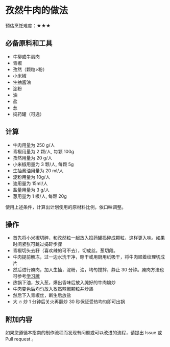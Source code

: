 # 孜然牛肉的做法

预估烹饪难度：★★★

## 必备原料和工具

- 牛柳或牛肩肉
- 青椒
- 孜然（颗粒>粉）
- 小米椒
- 生抽酱油
- 淀粉
- 油
- 盐
- 葱
- 捣药罐（可选）

## 计算

- 牛肉用量为 250 g/人
- 青椒用量为 2 颗/人, 每颗 100g
- 孜然用量为 20 g/人
- 小米椒用量为 3 颗/人, 每颗 5g
- 生抽酱油用量为 20 ml/人
- 淀粉用量为 10g/人
- 油用量为 15ml/人
- 盐量用量为 3 g/人
- 葱用量为 1 根/人, 每颗 20g

使用上述条件，计算出计划使用的原材料比例，依口味调整。

## 操作

- 首先将小米椒切碎，和孜然粒一起放入捣药罐捣碎成颗粒，这样更入味。如果时间紧张可跳过捣碎步骤
- 青椒切头去籽（喜欢辣的可不去），切成丝。葱切段。
- 牛肉提前解冻，过一边水洗干净，晾干或用厨用纸吸干，将牛肉顺着纹理切成片
- 然后进行腌肉，加入生抽，淀粉，油，均匀搅拌，静止 30 分钟。腌肉方法也可参考[学习腌](../learn/学习腌.md)
- 热锅下油，放入葱，爆出香味后放入腌好的牛肉煸炒
- 牛肉变色后均匀放入孜然辣椒颗粒并炒熟
- 然后下入青椒丝，断生后放盐
- 大 🔥 炒 1 分钟后关火再翻炒 30 秒保证受热均匀即可出锅

## 附加内容

如果您遵循本指南的制作流程而发现有问题或可以改进的流程，请提出 Issue 或 Pull request 。
